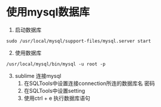 # 使用mysql数据库

1. 启动数据库

`sudo /usr/local/mysql/support-files/mysql.server start`

2.  使用数据库

`/usr/local/mysql/bin/mysql -u root -p`

3. sublime 连接mysql
    1. 在SQLTools中设置连接connection所连的数据库名 密码
    2. 在SQLTools中设置setting
    3. 使用ctrl + e 执行数据库语句